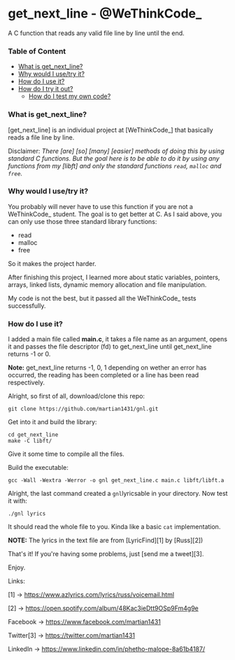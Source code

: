 # get_next_line - @WeThinkCode_

A C function that reads any valid file line by line until the end.

### Table of Content
* [What is get_next_line?](#what-is-get_next_line)
* [Why would I use/try it?](#why-would-i-usetry-it)
* [How do I use it?](#how-do-i-use-it)
* [How do I try it out?](#how-do-i-try-it-out)
	* [How do I test my own code?](#how-do-i-test-my-own-code)

### What is get_next_line?

[get_next_line] is an individual project at [WeThinkCode_] that basically reads a file line by line.

Disclaimer: *There [are] [so] [many] [easier] methods of doing this by using standard C functions. But the goal here is to be able to do it by using any functions from my [libft] and only the standard functions `read`, `malloc` and `free`.*

### Why would I use/try it?

You probably will never have to use this function if you are not a WeThinkCode_ student. The goal is to get better at C. As I said above, you can only use those three standard library functions:

* read
* malloc
* free

So it makes the project harder.

After finishing this project, I learned more about static variables, pointers, arrays, linked lists, dynamic memory allocation and file manipulation.

My code is not the best, but it passed all the WeThinkCode_ tests successfully.

### How do I use it?

I added a main file called **main.c**, it takes a file name as an argument, opens it and passes the file descriptor (fd) to get_next_line until get_next_line returns -1 or 0.

**Note:** get_next_line returns -1, 0, 1 depending on wether an error has occurred, the reading has been completed or a line has been read respectively.

Alright, so first of all, download/clone this repo:

	git clone https://github.com/martian1431/gnl.git
	
Get into it and build the library:
	
	cd get_next_line
	make -C libft/

Give it some time to compile all the files.

Build the executable:
	
	gcc -Wall -Wextra -Werror -o gnl get_next_line.c main.c libft/libft.a

Alright, the last command created a `gnl`lyricsable in your directory. Now test it with:

	./gnl lyrics

It should read the whole file to you. Kinda like a basic `cat` implementation.

**NOTE:** The lyrics in the text file are from [LyricFind][1] by [Russ][2])

That's it! If you're having some problems, just [send me a tweet][3].

Enjoy.

Links:

[1] 		-> https://www.azlyrics.com/lyrics/russ/voicemail.html

[2]			-> https://open.spotify.com/album/48Kac3ieDtt9OSp9Fm4g9e

Facebook 	-> https://www.facebook.com/martian1431

Twitter[3] 	-> https://twitter.com/martian1431

LinkedIn 	-> https://www.linkedin.com/in/phetho-malope-8a61b4187/

